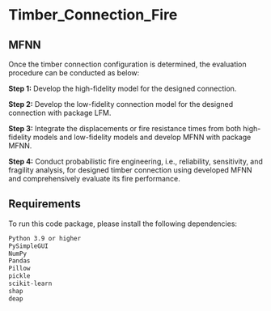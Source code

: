 # Timber_Connection_Fire



## MFNN

Once the timber connection configuration is determined, the evaluation procedure can be conducted as below:

**Step 1:** Develop the high-fidelity model for the designed connection.

**Step 2:** Develop the low-fidelity connection model for the designed connection with package LFM.

**Step 3:** Integrate the displacements or fire resistance times from both high-fidelity models and low-fidelity models and develop MFNN with package MFNN.
 
**Step 4:** Conduct probabilistic fire engineering, i.e., reliability, sensitivity, and fragility analysis, for designed timber connection using developed MFNN and comprehensively evaluate its fire performance.


## Requirements

To run this code package, please install the following dependencies:

```bash
Python 3.9 or higher
PySimpleGUI
NumPy
Pandas
Pillow
pickle
scikit-learn
shap
deap
